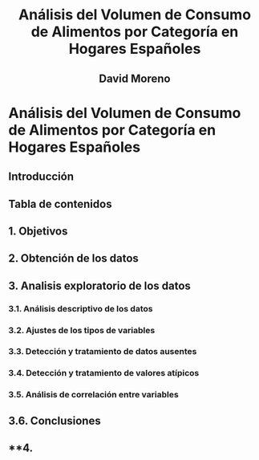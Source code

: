 # <p align="center">Análisis del Volumen de Consumo de Alimentos por Categoría en Hogares Españoles</p>
## <p align="center">David Moreno</p>
## <p align="center"><!-- Fecha: 2023-09-20  --></p>

# **Análisis del Volumen de Consumo de Alimentos por Categoría en Hogares Españoles**

## **Introducción**
## **Tabla de contenidos**
## **1. Objetivos**
## **2. Obtención de los datos**
## **3. Analisis exploratorio de los datos**
### **3.1. Análisis descriptivo de los datos**
### **3.2. Ajustes de los tipos de variables**
### **3.3. Detección y tratamiento de datos ausentes**
### **3.4. Detección y tratamiento de valores atípicos**
### **3.5. Análisis de correlación entre variables**
## **3.6. Conclusiones**
## **4. 
